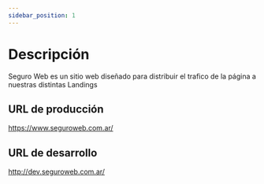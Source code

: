 ```yaml
---
sidebar_position: 1
---
```


# Descripción

Seguro Web es un sitio web diseñado para distribuir el trafico de la página a nuestras distintas Landings


## URL de producción

https://www.seguroweb.com.ar/ 


## URL de desarrollo

http://dev.seguroweb.com.ar/